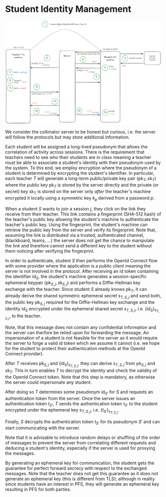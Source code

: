 # Student Identity Management

![](protocol.png "Protocol Visualization")

We consider the collimator server to be honest but curious, i.e. the server will follow the protocols but may store additional information.

Each student will be assigned a long-lived pseudonym that allows the correlation of activity across sessions.
There is the requirement that teachers need to see who their students are in class meaning a teacher must be able to associate a student's identity with their pseudonym used by the system.
To this end, we employ encryption where the pseudonym of a student is determined by encrypting the student's identifier.
In particular, each teacher $T$ will generate a long-term public/private key pair $(\mathrm{pk}_{T}, \mathrm{sk}_{T})$ where the public key $\mathrm{pk}_{T}$ is stored by the server directly and the private (or secret) key $\mathrm{sk}_{T}$ is stored on the server only *after* the teacher's machine encrypted it locally using a symmetric key $k_{p}$ derived from a password $p$.

When a student $S$ wants to join a session $j$, they click on the link they receive from their teacher.
This link contains a fingerprint (SHA-512 hash) of the teacher's public key allowing the student's machine to authenticate the teacher's public key.
Using the fingerprint, the student's machine can retrieve the public key from the server and verify its fingerprint.
Note that, assuming the link is distributed via a trusted, authenticated channel, (blackboard, teams, ...) the server does not get the chance to manipulate the link and therefore cannot send a different key to the student without them noticing after verifying the fingerprint.

In order to authenticate, student $S$ then performs the OpenId Connect flow with some provider where the application is a public client meaning the server is not involved in the protocol.
After receiving an id token containing the identifier $\mathrm{id}_{S}$, the student's machine generates a session-specific ephemeral keypair $(\mathrm{pk}_{S,j}, \mathrm{sk}_{S,j})$ and performs a Diffie-Hellman key exchange with the teacher.
Since student $S$ already knows $\mathrm{pk}_{T}$, it can already derive the shared symmetric ephemeral secret $s_{T,S,j}$ and send both, the public key $\mathrm{pk}_{S,j}$ required for the Diffie-Hellman key exchange and the identity $\mathrm{id}_{S}$ encrypted under the ephemeral shared secret $s_{T,S,j}$, i.e. $\{\mathrm{id}_{S}\}_{s_{T,S,j}}$, to the teacher. 

Note, that this message does not contain any confidential information and the server can therfore be relied upon for forwarding the message.
An impersonation of a student is not feasible for the server as it would require the server to forge a valid id token which we assume it cannot (i.e. we hope for the student to protect their authentication methods at the OpenId Connect provider).

After $T$ receives $\mathrm{pk}_{S,j}$ and $\{\mathrm{id}_{S}\}_{s_{T,S,j}}$, they can derive $s_{T,S,j}$ from $\mathrm{pk}_{S,j}$ and $\mathrm{sk}_{T}$.
This in turn enables $T$ to decrypt the identity and check the validity of the OpenId Connect token.
Note that this step is mandatory, as otherwise the server could impersonate any student.

After doing so $T$ determines some pseudonym $\mathrm{id}_{S'}$ for $S$ and requests an authentication token from the server.
Once the server issues an authentication token $t_{S'}$, $T$ sends the authentication token $t_{S'}$ to the student encrypted under the ephemeral key $s_{T,S,j}$, i.e. $\{t_{S'}\}_{s_{T,S,j}}$.

Finally, $S$ decrypts the authentication token $t_{S'}$ for its pseudonym $S'$ and can start communicating with the server.

Note that it is advisable to introduce random delays or shuffling of the order of messages to prevent the server from correlating different requests and deducing a student's identity, especially if the server is used for proxying the messages.

By generating an ephemeral key for communication, the student gets the guarantee for perfect forward secrecy with respect to the exchanged messages.
Note that the teacher does not get this guarantee as it does not generate an ephemeral key (this is different from TLS); although in reality since students have an interest in PFS, they will generate an ephemeral key resulting in PFS for both parties.
